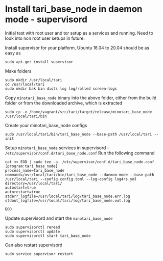 # Install tari_base_node in daemon mode - supervisord

Initial test with root user and tor setup as a services and running. 
Need to look into non root user setups in future. 

Install supervisor for your platform, Ubuntu 16.04 to 20.04 should be as easy as
```
sudo apt-get install supervisor
```

Make folders
```
sudo mkdir /usr/local/tari
cd /usr/local/tari
sudo mkdir bak bin dists log log/rolled screen-logs
```
Copy ```minotari_base_node``` binary into the above folder, either from the build folder or from the downloaded archive, which is extracted 
```
sudo cp -v /home/vagrant/src/tari/target/release/minotari_base_node  /usr/local/tari/bin
```
Create your minotari_base_node configs
```
sudo /usr/local/tari/bin/tari_base_node --base-path /usr/local/tari --init 
```
Setup ```minotari_base_node``` services in supervisord -
```/etc/supervisor/conf.d/tari_base_node.conf```
Run the following command
```
cat << EOD | sudo tee -a  /etc/supervisor/conf.d/tari_base_node.conf
[program:tari_base_node]
process_name=tari_base_node
command=/usr/local/tari/bin/tari_base_node --daemon-mode --base-path /usr/local/tari --config config.toml --log-config log4rs.yml
directory=/usr/local/tari/
autostart=true
autorestart=true
stderr_logfile=/usr/local/tari/log/tari_base_node.err.log
stdout_logfile=/usr/local/tari/log/tari_base_node.out.log

EOD
```
Update supervisord and start the ```minotari_base_node```
```
sudo supervisorctl reread
sudo supervisorctl update
sudo supervisorctl start tari_base_node
```
Can also restart supervisord
```
sudo service supervisor restart
```

